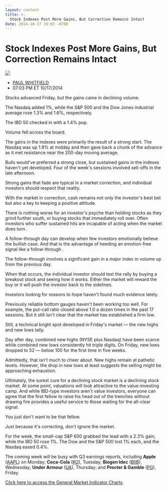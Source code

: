 ```yaml
---
layout: content
title: >-
  Stock Indexes Post More Gains, But Correction Remains Intact
date: 2014-10-17 19:03 -0700
---
```



Stock Indexes Post More Gains, But Correction Remains Intact
=============================================================


![](https://www.investors.com/wp-content/uploads/ibd-migrated-images/MPv_141020_635491562515512108.png)

* [PAUL WHITFIELD](https://www.investors.com/author/whitfieldp/ "Posts by PAUL WHITFIELD")
* 07:03 PM ET 10/17/2014




Stocks advanced Friday, but the gains came in declining volume.


The Nasdaq added 1%, while the S&P 500 and the Dow Jones industrial average rose 1.3% and 1.6%, respectively.


The IBD 50 checked in with a 1.4% pop.


Volume fell across the board.


The gains in the indexes were primarily the result of a strong start. The Nasdaq was up 1.9% at midday and then gave back a chunk of the advance as it met resistance near the 200-day moving average.


Bulls would've preferred a strong close, but sustained gains in the indexes haven't yet developed. Four of the week's sessions involved sell-offs in the late afternoon.


Strong gains that fade are typical in a market correction, and individual investors should respect that reality.


With the market in correction, cash remains not only the investor's best bet but also a key to keeping a positive attitude.


There is nothing worse for an investor's psyche than holding stocks as they grind further south, or buying stocks that immediately roll over. Often investors who suffer sustained hits are incapable of acting when the market does turn.


A follow-through day can develop when few investors emotionally believe the bullish case. And that is the advantage of heeding an emotion-free signal like a follow-through .


The follow-through involves a significant gain in a major index in volume up from the previous day.


When that occurs, the individual investor should test the rally by buying a breakout stock and seeing how it works. Either the market will reward the buy or it will push the investor back to the sidelines.


Investors looking for reasons to hope haven't found much evidence lately.


Previously reliable bottom gauges haven't been working too well. For example, the put-call ratio closed above 1.0 a dozen times in the past 17 sessions. But it still isn't clear that the market has established a firm low.


Still, a technical bright spot developed in Friday's market — the new highs and new lows tally.


Day after day, combined new highs (NYSE plus Nasdaq) have been scarce while combined new lows consistently hit triple digits. On Friday, new lows dropped to 52 — below 100 for the first time in five weeks.


Admittedly, that isn't much to cheer about. New highs remain at pathetic levels. However, the drop in new lows at least suggests the selling might be approaching exhaustion.


Ultimately, the surest cure for a declining stock market is a declining stock market. At some point, valuations will look attractive to the value-investing camp. And while IBD-type investors aren't value investors, everyone can agree that the first fellow to raise his head out of the trenches without drawing fire provides a useful service to those waiting for the all-clear signal.


You just don't want to be that fellow.


Just because it's correcting, don't ignore the market.


For the week, the small-cap S&P 600 grabbed the lead with a 2.3% gain, while the IBD 50 rose 1%. The Dow and the S&P 500 lost 1% each, and the Nasdaq eased 0.4%.


The coming week will be busy with Q3 earnings reports, including **Apple** ([AAPL](https://research.investors.com/quote.aspx?symbol=AAPL)) on Monday; **Coca-Cola** ([KO](https://research.investors.com/quote.aspx?symbol=KO)), Tuesday; **Biogen Idec** ([BIIB](https://research.investors.com/quote.aspx?symbol=BIIB)), Wednesday; **Under Armour** ([UA](https://research.investors.com/quote.aspx?symbol=UA)), Thursday; and **Procter & Gamble** ([PG](https://research.investors.com/quote.aspx?symbol=PG)), Friday.


[Click here to access the General Market Indicator Charts](https://www.investors.com/pdf/GMI_102014.pdf).




